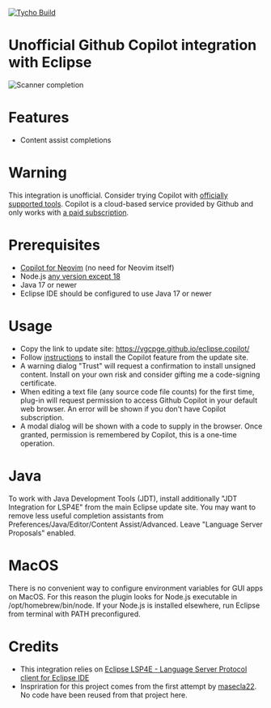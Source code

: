 [![Tycho Build](https://github.com/vgcpge/eclipse.copilot/actions/workflows/maven.yml/badge.svg)](https://github.com/vgcpge/eclipse.copilot/actions/workflows/maven.yml)
# Unofficial Github Copilot integration with Eclipse

![Scanner completion](images/scanner_completion.png)

# Features
- Content assist completions

# Warning
This integration is unofficial. Consider trying Copilot with [officially supported tools](https://docs.github.com/en/copilot/getting-started-with-github-copilot).
Copilot is a cloud-based service provided by Github and only works with [a paid subscription](https://github.com/settings/copilot). 

# Prerequisites
- [Copilot for Neovim](https://docs.github.com/en/copilot/getting-started-with-github-copilot?tool=neovim) (no need for Neovim itself)
- Node.js [any version except 18](https://docs.github.com/en/copilot/getting-started-with-github-copilot?tool=neovim#prerequisites-3)
- Java 17 or newer
- Eclipse IDE should be configured to use Java 17 or newer

# Usage
- Copy the link to update site: https://vgcpge.github.io/eclipse.copilot/
- Follow [instructions](https://help.eclipse.org/latest/topic/org.eclipse.platform.doc.user/tasks/tasks-124.htm) to install the Copilot feature from the update site.
- A warning dialog "Trust" will request a confirmation to install unsigned content. Install on your own risk and consider gifting me a code-signing certificate.
- When editing a text file (any source code file counts) for the first time, plug-in will request permission to access Github Copilot in your default web browser. An error will be shown if you don't have Copilot subscription.
- A modal dialog will be shown with a code to supply in the browser. Once granted, permission is remembered by Copilot, this is a one-time operation.

# Java
To work with Java Development Tools (JDT), install additionally "JDT Integration for LSP4E" from the main Eclipse update site.
You may want to remove less useful completion assistants from Preferences/Java/Editor/Content Assist/Advanced. Leave "Language Server Proposals" enabled.

# MacOS
There is no convenient way to configure environment variables for GUI apps on MacOS. For this reason the plugin looks for Node.js executable in /opt/homebrew/bin/node.
If your Node.js is installed elsewhere, run Eclipse from terminal with PATH preconfigured.

# Credits
- This integration relies on [Eclipse LSP4E - Language Server Protocol client for Eclipse IDE](https://github.com/eclipse/lsp4e)
- Inspriration for this project comes from the first attempt by [masecla22](https://github.com/masecla22/eclipse-github-copilot-integration). No code have been reused from that project here.

